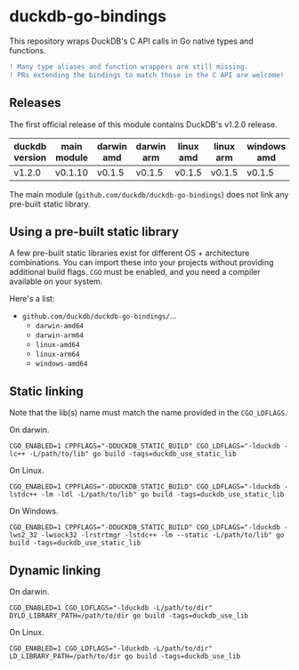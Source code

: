 # duckdb-go-bindings

This repository wraps DuckDB's C API calls in Go native types and functions.

```diff
! Many type aliases and function wrappers are still missing.
! PRs extending the bindings to match those in the C API are welcome!
```

## Releases

The first official release of this module contains DuckDB's v1.2.0 release.

| duckdb version | main module | darwin amd | darwin arm | linux amd | linux arm | windows amd |
| ----------- | ----------- | ----------- | ----------- | ----------- | ----------- | ----------- |
| v1.2.0      | v0.1.10 | v0.1.5 | v0.1.5 | v0.1.5 | v0.1.5 | v0.1.5 |

The main module (`github.com/duckdb/duckdb-go-bindings`) does not link any pre-built static library.

## Using a pre-built static library

A few pre-built static libraries exist for different OS + architecture combinations.
You can import these into your projects without providing additional build flags.
`CGO` must be enabled, and you need a compiler available on your system.

Here's a list:
- `github.com/duckdb/duckdb-go-bindings/`...
  - `darwin-amd64`
  - `darwin-arm64`
  - `linux-amd64`
  - `linux-arm64`
  - `windows-amd64`

## Static linking

Note that the lib(s) name must match the name provided in the `CGO_LDFLAGS`.

On darwin. 
```
CGO_ENABLED=1 CPPFLAGS="-DDUCKDB_STATIC_BUILD" CGO_LDFLAGS="-lduckdb -lc++ -L/path/to/lib" go build -tags=duckdb_use_static_lib
```

On Linux.
```
CGO_ENABLED=1 CPPFLAGS="-DDUCKDB_STATIC_BUILD" CGO_LDFLAGS="-lduckdb -lstdc++ -lm -ldl -L/path/to/lib" go build -tags=duckdb_use_static_lib
```

On Windows.
```
CGO_ENABLED=1 CPPFLAGS="-DDUCKDB_STATIC_BUILD" CGO_LDFLAGS="-lduckdb -lws2_32 -lwsock32 -lrstrtmgr -lstdc++ -lm --static -L/path/to/lib" go build -tags=duckdb_use_static_lib
```

## Dynamic linking

On darwin.
```
CGO_ENABLED=1 CGO_LDFLAGS="-lduckdb -L/path/to/dir" DYLD_LIBRARY_PATH=/path/to/dir go build -tags=duckdb_use_lib
```

On Linux.
```
CGO_ENABLED=1 CGO_LDFLAGS="-lduckdb -L/path/to/dir" LD_LIBRARY_PATH=/path/to/dir go build -tags=duckdb_use_lib
```


